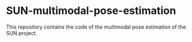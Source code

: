 # SUN-multimodal-pose-estimation
This repository contains the code of the multimodal pose estimation of the SUN project.

